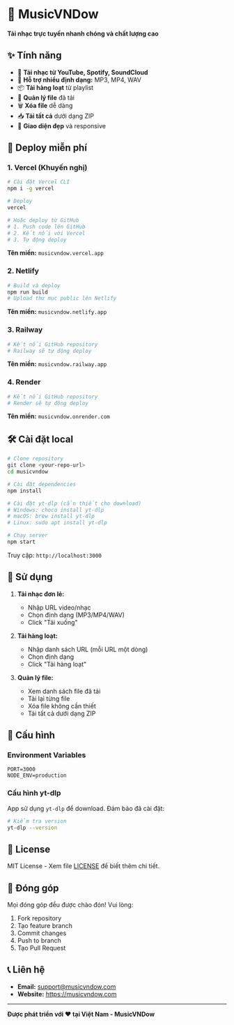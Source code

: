 # 🎵 MusicVNDow

**Tải nhạc trực tuyến nhanh chóng và chất lượng cao**

## ✨ Tính năng

- 🎯 **Tải nhạc từ YouTube, Spotify, SoundCloud**
- 🎵 **Hỗ trợ nhiều định dạng:** MP3, MP4, WAV
- 📦 **Tải hàng loạt** từ playlist
- 📁 **Quản lý file** đã tải
- 🗑️ **Xóa file** dễ dàng
- 📥 **Tải tất cả** dưới dạng ZIP
- 🎨 **Giao diện đẹp** và responsive

## 🚀 Deploy miễn phí

### 1. Vercel (Khuyến nghị)

```bash
# Cài đặt Vercel CLI
npm i -g vercel

# Deploy
vercel

# Hoặc deploy từ GitHub
# 1. Push code lên GitHub
# 2. Kết nối với Vercel
# 3. Tự động deploy
```

**Tên miền:** `musicvndow.vercel.app`

### 2. Netlify

```bash
# Build và deploy
npm run build
# Upload thư mục public lên Netlify
```

**Tên miền:** `musicvndow.netlify.app`

### 3. Railway

```bash
# Kết nối GitHub repository
# Railway sẽ tự động deploy
```

**Tên miền:** `musicvndow.railway.app`

### 4. Render

```bash
# Kết nối GitHub repository
# Render sẽ tự động deploy
```

**Tên miền:** `musicvndow.onrender.com`

## 🛠️ Cài đặt local

```bash
# Clone repository
git clone <your-repo-url>
cd musicvndow

# Cài đặt dependencies
npm install

# Cài đặt yt-dlp (cần thiết cho download)
# Windows: choco install yt-dlp
# macOS: brew install yt-dlp
# Linux: sudo apt install yt-dlp

# Chạy server
npm start
```

Truy cập: `http://localhost:3000`

## 📱 Sử dụng

1. **Tải nhạc đơn lẻ:**
   - Nhập URL video/nhạc
   - Chọn định dạng (MP3/MP4/WAV)
   - Click "Tải xuống"

2. **Tải hàng loạt:**
   - Nhập danh sách URL (mỗi URL một dòng)
   - Chọn định dạng
   - Click "Tải hàng loạt"

3. **Quản lý file:**
   - Xem danh sách file đã tải
   - Tải lại từng file
   - Xóa file không cần thiết
   - Tải tất cả dưới dạng ZIP

## 🔧 Cấu hình

### Environment Variables

```env
PORT=3000
NODE_ENV=production
```

### Cấu hình yt-dlp

App sử dụng `yt-dlp` để download. Đảm bảo đã cài đặt:

```bash
# Kiểm tra version
yt-dlp --version
```

## 📄 License

MIT License - Xem file [LICENSE](LICENSE) để biết thêm chi tiết.

## 🤝 Đóng góp

Mọi đóng góp đều được chào đón! Vui lòng:

1. Fork repository
2. Tạo feature branch
3. Commit changes
4. Push to branch
5. Tạo Pull Request

## 📞 Liên hệ

- **Email:** support@musicvndow.com
- **Website:** https://musicvndow.com

---

**Được phát triển với ❤️ tại Việt Nam - MusicVNDow**

